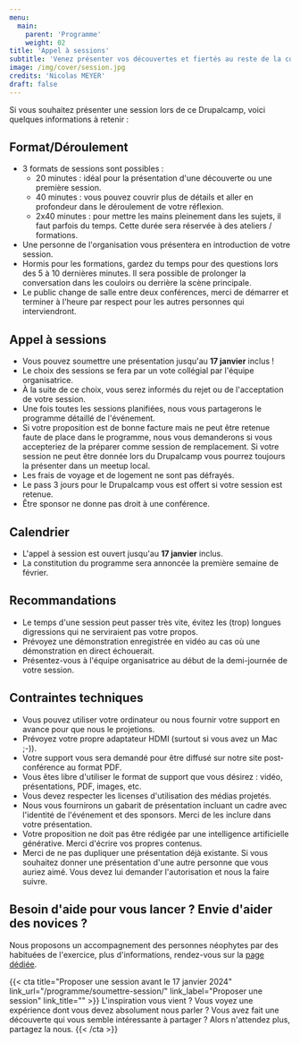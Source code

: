 ```yaml
---
menu:
  main:
    parent: 'Programme'
    weight: 02
title: 'Appel à sessions'
subtitle: 'Venez présenter vos découvertes et fiertés au reste de la communauté'
image: /img/cover/session.jpg
credits: 'Nicolas MEYER'
draft: false
---
```

Si vous souhaitez présenter une session lors de ce Drupalcamp, voici quelques informations à retenir :

## Format/Déroulement

* 3 formats de sessions sont possibles :
  * 20 minutes : idéal pour la présentation d'une découverte ou une première session.
  * 40 minutes : vous pouvez couvrir plus de détails et aller en profondeur dans le déroulement de votre réflexion.
  * 2x40 minutes : pour mettre les mains pleinement dans les sujets, il faut parfois du temps. Cette durée sera réservée à des ateliers / formations.
* Une personne de l'organisation vous présentera en introduction de votre session.
* Hormis pour les formations, gardez du temps pour des questions lors des 5 à 10 dernières minutes. Il sera possible de prolonger la conversation dans les couloirs ou derrière la scène principale.
* Le public change de salle entre deux conférences, merci de démarrer et terminer à l'heure par respect pour les autres personnes qui interviendront.

## Appel à sessions

* Vous pouvez soumettre une présentation jusqu'au **17 janvier** inclus !
* Le choix des sessions se fera par un vote collégial par l'équipe organisatrice.
* À la suite de ce choix, vous serez informés du rejet ou de l'acceptation de votre session.
* Une fois toutes les sessions planifiées, nous vous partagerons le programme détaillé de l'événement.
* Si votre proposition est de bonne facture mais ne peut être retenue faute de place dans le programme, nous vous demanderons si vous accepteriez de la préparer comme session de remplacement. Si votre session ne peut être donnée lors du Drupalcamp vous pourrez toujours la présenter dans un meetup local.
* Les frais de voyage et de logement ne sont pas défrayés.
* Le pass 3 jours pour le Drupalcamp vous est offert si votre session est retenue.
* Être sponsor ne donne pas droit à une conférence.


## Calendrier

* L'appel à session est ouvert jusqu'au **17 janvier** inclus.
* La constitution du programme sera annoncée la première semaine de février.

## Recommandations

* Le temps d'une session peut passer très vite, évitez les (trop) longues digressions qui ne serviraient pas votre propos.
* Prévoyez une démonstration enregistrée en vidéo au cas où une démonstration en direct échouerait.
* Présentez-vous à l'équipe organisatrice au début de la demi-journée de votre session.

## Contraintes techniques

* Vous pouvez utiliser votre ordinateur ou nous fournir votre support en avance pour que nous le projetions.
* Prévoyez votre propre adaptateur HDMI (surtout si vous avez un Mac ;-)).
* Votre support vous sera demandé pour être diffusé sur notre site post-conférence au format PDF.
* Vous êtes libre d'utiliser le format de support que vous désirez : vidéo, présentations, PDF, images, etc.
* Vous devez respecter les licenses d'utilisation des médias projetés.
* Nous vous fournirons un gabarit de présentation incluant un cadre avec l'identité de l'événement et des sponsors. Merci de les inclure dans votre présentation.
* Votre proposition ne doit pas être rédigée par une intelligence artificielle générative. Merci d'écrire vos propres contenus.
* Merci de ne pas dupliquer une présentation déjà existante. Si vous souhaitez donner une présentation d'une autre personne que vous auriez aimé. Vous devez lui demander l'autorisation et nous la faire suivre.

## Besoin d'aide pour vous lancer ? Envie d'aider des novices ?

Nous proposons un accompagnement des personnes néophytes par des habituées de l'exercice, plus d'informations, rendez-vous sur la [page dédiée](/sessions/accompagnement).

{{< cta
title="Proposer une session avant le 17 janvier 2024"
link_url="/programme/soumettre-session/"
link_label="Proposer une session"
link_title="" >}}
L'inspiration vous vient ? Vous voyez une expérience dont vous devez absolument nous parler ?
Vous avez fait une découverte qui vous semble intéressante à partager ?
Alors n'attendez plus, partagez la nous.
{{< /cta >}}

